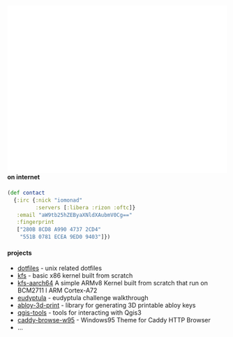 
<img align="right" alt="generated-metrics" src="https://github.com/iomonad/iomonad/blob/master/github-metrics.svg">


#### on internet

```clojure
(def contact
  {:irc {:nick "iomonad"
         :servers [:libera :rizon :oftc]}
   :email "aW9tb25hZEByaXNldXAubmV0Cg=="
   :fingerprint
   ["280B 8CD8 A990 4737 2CD4"
    "551B 0781 ECEA 9ED0 9403"]})
```
#### projects

- [dotfiles](https://github.com/iomonad/dotfiles) - unix related dotfiles
- [kfs](https://github.com/iomonad/KFS) - basic x86 kernel built from scratch
- [kfs-aarch64](https://github.com/iomonad/kfs-aarch64) A simple ARMv8 Kernel built from scratch that run on BCM2711 l ARM Cortex-A72 
- [eudyptula](https://github.com/iomonad/eudyptula) - eudyptula challenge walkthrough
- [abloy-3d-print](https://github.com/iomonad/abloy-3d-print) - library for generating 3D printable abloy keys
- [qgis-tools](https://github.com/iomonad/qgis-tools) - tools for interacting with Qgis3
- [caddy-browse-w95](https://github.com/iomonad/caddy-browse-w95) - Windows95 Theme for Caddy HTTP Browser
- ...
